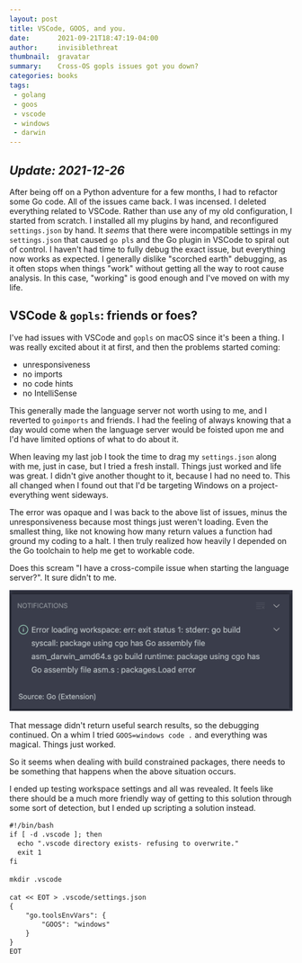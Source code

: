 ```yaml
---
layout: post
title: VSCode, GOOS, and you.
date:       2021-09-21T18:47:19-04:00
author:     invisiblethreat
thumbnail:  gravatar
summary:    Cross-OS gopls issues got you down?
categories: books
tags:
 - golang
 - goos
 - vscode
 - windows
 - darwin
---
```


## *Update: 2021-12-26*

After being off on a Python adventure for a few months, I had to refactor some
Go code. All of the issues came back. I was incensed. I deleted everything
related to VSCode. Rather than use any of my old configuration, I started from
scratch. I installed all my plugins by hand, and reconfigured `settings.json` by
hand. It _seems_ that there were incompatible settings in my `settings.json`
that caused `go pls` and the Go plugin in VSCode to spiral out of control. I
haven't had time to fully debug the exact issue, but everything now works as
expected. I generally dislike "scorched earth" debugging, as it often stops when
things "work" without getting all the way to root cause analysis. In this case,
"working" is good enough and I've moved on with my life.

## VSCode & `gopls`: friends or foes?

I've had issues with VSCode and `gopls` on macOS since it's been a thing. I was
really excited about it at first, and then the problems started coming:

- unresponsiveness
- no imports
- no code hints
- no IntelliSense

This generally made the language server not worth using to me, and I reverted to
`goimports` and friends. I had the feeling of always knowing that a day would
come when the language server would be foisted upon me and I'd have limited
options of what to do about it.

When leaving my last job I took the time to drag my `settings.json` along with
me, just in case, but I tried a fresh install. Things just worked and life was
great. I didn't give another thought to it, because I had no need to. This all
changed when I found out that I'd be targeting Windows on a project- everything
went sideways.

The error was opaque and I was back to the above list of issues, minus the
unresponsiveness because most things just weren't loading. Even the smallest
thing, like not knowing how many return values a function had ground my coding
to a halt. I then truly realized how heavily I depended on the Go toolchain to
help me get to workable code.

Does this scream "I have a cross-compile issue when starting the language
server?". It sure didn't to me.

![terse error message](/images/code-error.png)

That message didn't return useful search results, so the debugging continued. On
a whim I tried `GOOS=windows code .` and everything was magical. Things just
worked.

So it seems when dealing with build constrained packages, there needs to be
something that happens when the above situation occurs.

I ended up testing workspace settings and all was revealed. It feels like there
should be a much more friendly way of getting to this solution through some sort
of detection, but I ended up scripting a solution instead.

```shell
#!/bin/bash
if [ -d .vscode ]; then
  echo ".vscode directory exists- refusing to overwrite."
  exit 1
fi

mkdir .vscode

cat << EOT > .vscode/settings.json
{
    "go.toolsEnvVars": {
        "GOOS": "windows"
    }
}
EOT
```


